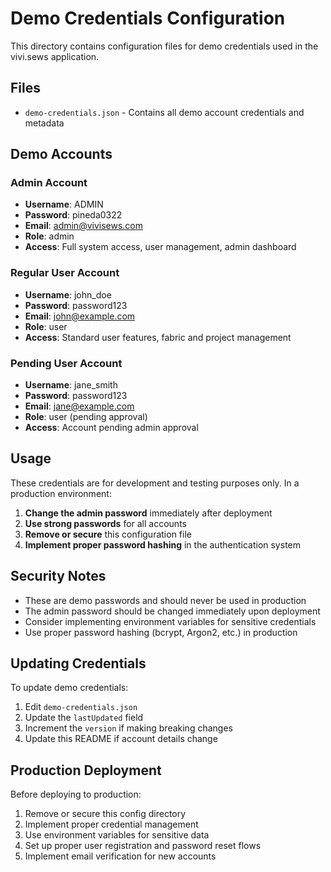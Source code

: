 # Demo Credentials Configuration

This directory contains configuration files for demo credentials used in the vivi.sews application.

## Files

- `demo-credentials.json` - Contains all demo account credentials and metadata

## Demo Accounts

### Admin Account
- **Username**: ADMIN
- **Password**: pineda0322
- **Email**: admin@vivisews.com
- **Role**: admin
- **Access**: Full system access, user management, admin dashboard

### Regular User Account
- **Username**: john_doe
- **Password**: password123
- **Email**: john@example.com
- **Role**: user
- **Access**: Standard user features, fabric and project management

### Pending User Account
- **Username**: jane_smith
- **Password**: password123
- **Email**: jane@example.com
- **Role**: user (pending approval)
- **Access**: Account pending admin approval

## Usage

These credentials are for development and testing purposes only. In a production environment:

1. **Change the admin password** immediately after deployment
2. **Use strong passwords** for all accounts
3. **Remove or secure** this configuration file
4. **Implement proper password hashing** in the authentication system

## Security Notes

- These are demo passwords and should never be used in production
- The admin password should be changed immediately upon deployment
- Consider implementing environment variables for sensitive credentials
- Use proper password hashing (bcrypt, Argon2, etc.) in production

## Updating Credentials

To update demo credentials:

1. Edit `demo-credentials.json`
2. Update the `lastUpdated` field
3. Increment the `version` if making breaking changes
4. Update this README if account details change

## Production Deployment

Before deploying to production:

1. Remove or secure this config directory
2. Implement proper credential management
3. Use environment variables for sensitive data
4. Set up proper user registration and password reset flows
5. Implement email verification for new accounts

